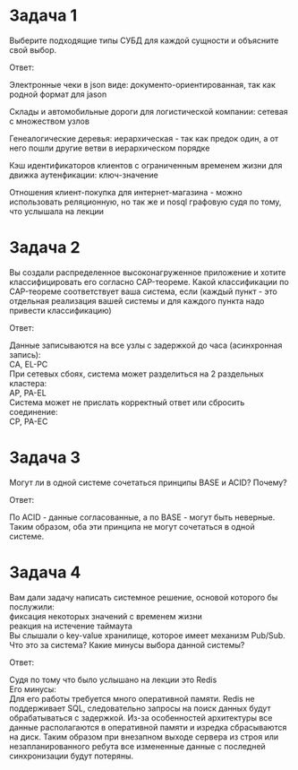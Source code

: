 # Задача 1 
Выберите подходящие типы СУБД для каждой сущности и объясните свой выбор.  

Ответ:  
        
Электронные чеки в json виде: документо-ориентированная, так как родной формат для jason    

Склады и автомобильные дороги для логистической компании: сетевая с множеством узлов  

Генеалогические деревья: иерархическая - так как предок один, а от него пошли другие ветви в иерархическом порядке  

Кэш идентификаторов клиентов с ограниченным временем жизни для движка аутенфикации: ключ-значение  

Отношения клиент-покупка для интернет-магазина - можно использовать реляционную, но так же и nosql графовую судя по тому, что услышала на лекции  


# Задача 2
Вы создали распределенное высоконагруженное приложение и хотите классифицировать его согласно CAP-теореме. Какой классификации по CAP-теореме соответствует ваша система, если (каждый пункт - это отдельная реализация вашей системы и для каждого пункта надо привести классификацию)  

Ответ:  

Данные записываются на все узлы с задержкой до часа (асинхронная запись):  
CA, EL-PC  
При сетевых сбоях, система может разделиться на 2 раздельных кластера:  
AP, PA-EL  
Система может не прислать корректный ответ или сбросить соединение:  
CP, PA-EC  

# Задача 3
Могут ли в одной системе сочетаться принципы BASE и ACID? Почему?  

Ответ:  

По ACID - данные согласованные, а по BASE - могут быть неверные. Таким образом, оба эти принципа не могут сочетаться в одной системе.  

# Задача 4  
Вам дали задачу написать системное решение, основой которого бы послужили:  
фиксация некоторых значений с временем жизни  
реакция на истечение таймаута  
Вы слышали о key-value хранилище, которое имеет механизм Pub/Sub. Что это за система? Какие минусы выбора данной системы?  

Ответ:

Судя по тому что было услышано на лекции это Redis  
Его минусы:  
Для его работы требуется много оперативной памяти. Redis не поддерживает SQL, следовательно запросы на поиск данных будут обрабатываться с задержкой. Из-за особенностей архитектуры все данные располагаются в оперативной памяти и изредка сбрасываются на диск. Таким образом при внезапном выходе сервера из строя или незапланированного ребута все измененные данные с последней синхронизации будут потеряны.  
    